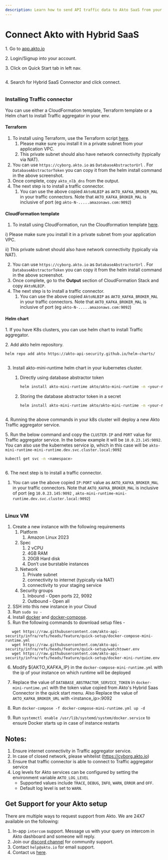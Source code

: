 ```yaml
---
description: Learn how to send API traffic data to Akto SaaS from your cloud setup.
---
```


# Connect Akto with Hybrid SaaS

1\. Go to [app.akto.io](https://app.akto.io)

2\. Login/Signup into your account.

3\. Click on Quick Start tab in left nav.

<figure><img src="../../.gitbook/assets/Quick-Start.png" alt=""><figcaption></figcaption></figure>

4\. Search for Hybrid SaaS Connector and click connect.

<figure><img src="../../.gitbook/assets/HybridSaaSConnector.png" alt=""><figcaption></figcaption></figure>

### Installing Traffic connector

You can use either a CloudFormation template, Terraform template or a Helm chart to install Traffic aggregator in your env.&#x20;

#### Terraform

1. To install using Terraform, use the Terraform script [here](https://github.com/akto-api-security/infra/blob/mini\_runtime\_tf\_script/templates/mini-runtime.tf).
   1. Please make sure you install it in a private subnet from your application VPC.&#x20;
   2. This private subnet should also have network connectivity (typically via NAT).&#x20;
2. You can use `https://cyborg.akto.io` as `DatabaseAbstractorUrl` . For `DatabaseAbstractorToken` you can copy it from the helm install command in the above screenshot.&#x20;
3. Once complete, copy `akto_nlb_dns` from the output.&#x20;
4. The next step is to install a traffic connector.&#x20;
   1. You can use the above copied `AktoNLBIP` as `AKTO_KAFKA_BROKER_MAL` in your traffic connectors. Note that `AKTO_KAFKA_BROKER_MAL` is inclusive of port (eg `akto-N-.....amazonaws.com:9092`)

#### CloudFormation template

1. To install using CloudFormation, run the Cloudformation template [here](https://raw.githubusercontent.com/akto-api-security/infra/feature/quick-setup/templates/mini-runtime.yml).&#x20;

&#x20;     i) Please make sure you install it in a private subnet from your application VPC.&#x20;

&#x20;     ii) This private subnet should also have network connectivity (typically via NAT).&#x20;

2. You can use `https://cyborg.akto.io` as `DatabaseAbstractorUrl` . For `DatabaseAbstractorToken` you can copy it from the helm install command in the above screenshot.&#x20;
3. Once complete, go to the **Output** section of CloudFormation Stack and copy `AktoNLBIP`.&#x20;
4. The next step is to install a traffic connector.&#x20;
   1. You can use the above copied `AktoNLBIP` as `AKTO_KAFKA_BROKER_MAL` in your traffic connectors. Note that `AKTO_KAFKA_BROKER_MAL` is inclusive of port (eg `akto-N-.....amazonaws.com:9092`)

#### Helm chart

1\. If you have K8s clusters, you can use helm chart to install Traffic aggregator. 

2\. Add akto helm repository.

```bash
helm repo add akto https://akto-api-security.github.io/helm-charts/
```

<figure><img src="../../.gitbook/assets/helm-repo-add.png" alt=""><figcaption></figcaption></figure>

3. Install akto-mini-runtime helm chart in your kubernetes cluster.

      1. Directly using database abstractor token

         ```bash
         helm install akto-mini-runtime akto/akto-mini-runtime -n <your-namespace> --set mini_runtime.aktoApiSecurityRuntime.env.databaseAbstractorToken="<your-database-abstractor-token>"
         ```

      2. Storing the database abstractor token in a secret

         ```bash
         helm install akto-mini-runtime akto/akto-mini-runtime -n <your-namespace> --set mini_runtime.aktoApiSecurityRuntime.env.useSecretsForDatabaseAbstractorToken=true --set mini_runtime.aktoApiSecurityRuntime.env.databaseAbstractorTokenSecrets.token="<your-database-abstractor-token>"
         ```


<figure><img src="../../.gitbook/assets/helm-repo-install.png" alt=""><figcaption></figcaption></figure>


4\. Running the above commands in your k8s cluster will deploy a new Akto Traffic aggregator service.

5\. Run the below command and copy the `CLUSTER-IP` and `PORT` value for Traffic aggregator  service. In the below example it will be `10.0.23.145:9092`. You can also use the kubernetes service ip, which in this case will be `akto-mini-runtime-mini-runtime.dev.svc.cluster.local:9092`

```bash
kubectl get svc -n <namespace>
```

<figure><img src="../../.gitbook/assets/mini-runtime-ip-1.png" alt=""><figcaption></figcaption></figure>

6\. The next step is to install a traffic connector.&#x20;

1. You can use the above copied `IP:PORT` value as `AKTO_KAFKA_BROKER_MAL` in your traffic connectors. Note that `AKTO_KAFKA_BROKER_MAL` is inclusive of port (eg `10.0.23.145:9092` , `akto-mini-runtime-mini-runtime.dev.svc.cluster.local:9092`)

<figure><img src="../../.gitbook/assets/mini-runtime-ip-2.png" alt=""><figcaption></figcaption></figure>

### Linux VM

1. Create a new instance with the following requirements
   1. Platform
      1. Amazon Linux 2023
   2. Spec
      1. 2 vCPU
      2. 4GB RAM
      3. 20GB Hard disk
      4. Don’t use burstable instances
   3. Network
      1. Private subnet
      2. connectivity to internet (typically via NAT)
      3. connectivity to your staging service
   4. Security groups
      1. Inbound - Open ports 22, 9092
      2. Outbound - Open all
2. SSH into this new instance in your Cloud
3. Run `sudo su -`
4. Install [docker](https://github.com/akto-api-security/infra/blob/feature/quick-setup/get-docker.sh) and [docker-compose](https://github.com/akto-api-security/infra/blob/feature/quick-setup/get-docker-compose.sh).
5.  Run the following commands to download setup files - 
   
   ```
      wget https://raw.githubusercontent.com/akto-api-security/infra/refs/heads/feature/quick-setup/docker-compose-mini-runtime.yml
      wget https://raw.githubusercontent.com/akto-api-security/infra/refs/heads/feature/quick-setup/watchtower.env
      wget https://raw.githubusercontent.com/akto-api-security/infra/refs/heads/feature/quick-setup/docker-mini-runtime.env
   ```
6. Modify ${AKTO_KAFKA_IP} in the `docker-compose-mini-runtime.yml` with the ip of your instance on which runtime will be deployed
7. Replace the value of `DATABASE_ABSTRACTOR_SERVICE_TOKEN` in `docker-mini-runtime.yml` with the token value copied from Akto's Hybrid Saas Connector in the quick start menu. Also Replace the value of `AKTO_KAFKA_BROKER_URL` with <instance_ip>:9092

8. Run `docker-compose -f docker-compose-mini-runtime.yml up -d`
9. Run `systemctl enable /usr/lib/systemd/system/docker.service` to ensure Docker starts up in case of instance restarts


## Notes:

1. Ensure internet connectivity in Traffic aggregator  service.
2. In case of closed network, please whitelist (https://cyborg.akto.io)
3. Ensure that traffic connector is able to connect to Traffic aggregator service
4. Log levels for Akto services can be configured by setting the environment variable `AKTO_LOG_LEVEL`
   - Supported values include `TRACE`, `DEBUG`, `INFO`, `WARN`, `ERROR` and `OFF`.
   - Default log level is set to `WARN`.

## Get Support for your Akto setup

There are multiple ways to request support from Akto. We are 24X7 available on the following:

1. In-app `intercom` support. Message us with your query on intercom in Akto dashboard and someone will reply.
2. Join our [discord channel](https://www.akto.io/community) for community support.
3. Contact `help@akto.io` for email support.
4. Contact us [here](https://www.akto.io/contact-us).
